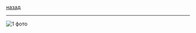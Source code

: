 [назад](angem.md)
***
![1 фото](https://github.com/user-attachments/assets/f0b6d0c6-29c7-4207-91b9-196c5324b226)
